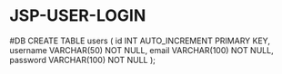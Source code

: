 # JSP-USER-LOGIN

#DB
CREATE TABLE users (
    id INT AUTO_INCREMENT PRIMARY KEY,
    username VARCHAR(50) NOT NULL,
    email VARCHAR(100) NOT NULL,
    password VARCHAR(100) NOT NULL
);
